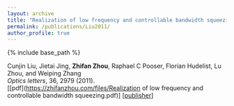 ```yaml
---
layout: archive
title: "Realization of low frequency and controllable bandwidth squeezing based on a four-wave-mixing amplifier in rubidium vapor"
permalink: /publications/Liu2011/
author_profile: true
---
```


{% include base_path %}

Cunjin Liu, Jietai Jing, **Zhifan Zhou**, Raphael C Pooser, Florian Hudelist, Lu Zhou, and Weiping Zhang                         
<i>Optics letters</i>, 36, 2979 (2011).      
[[pdf](https://zhifanzhou.com/files/Realization of low frequency and controllable bandwidth squeezing.pdf)]
[[publisher](https://opg.optica.org/ol/fulltext.cfm?uri=ol-36-15-2979&id=221205)] 